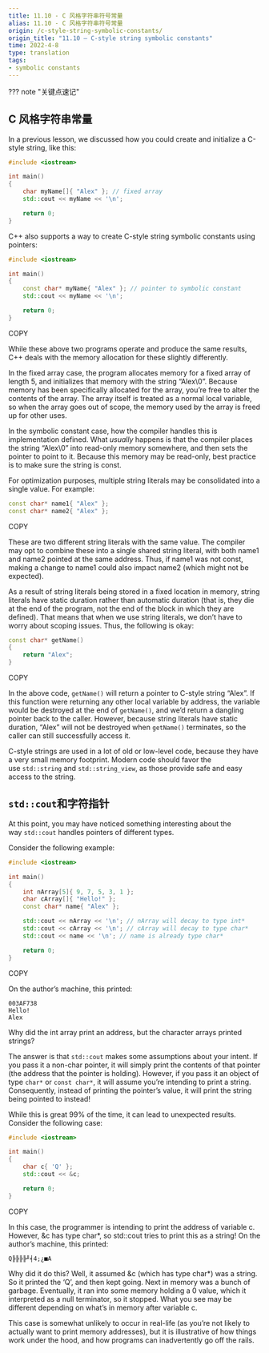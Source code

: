 ```yaml
---
title: 11.10 - C 风格字符串符号常量
alias: 11.10 - C 风格字符串符号常量
origin: /c-style-string-symbolic-constants/
origin_title: "11.10 — C-style string symbolic constants"
time: 2022-4-8
type: translation
tags:
- symbolic constants
---
```


??? note "关键点速记"
	

## C 风格字符串常量

In a previous lesson, we discussed how you could create and initialize a C-style string, like this:

```cpp
#include <iostream>

int main()
{
    char myName[]{ "Alex" }; // fixed array
    std::cout << myName << '\n';

    return 0;
}
```


C++ also supports a way to create C-style string symbolic constants using pointers:

```cpp
#include <iostream>

int main()
{
    const char* myName{ "Alex" }; // pointer to symbolic constant
    std::cout << myName << '\n';

    return 0;
}
```

COPY

While these above two programs operate and produce the same results, C++ deals with the memory allocation for these slightly differently.

In the fixed array case, the program allocates memory for a fixed array of length 5, and initializes that memory with the string “Alex\0”. Because memory has been specifically allocated for the array, you’re free to alter the contents of the array. The array itself is treated as a normal local variable, so when the array goes out of scope, the memory used by the array is freed up for other uses.

In the symbolic constant case, how the compiler handles this is implementation defined. What _usually_ happens is that the compiler places the string “Alex\0” into read-only memory somewhere, and then sets the pointer to point to it. Because this memory may be read-only, best practice is to make sure the string is const.

For optimization purposes, multiple string literals may be consolidated into a single value. For example:

```cpp
const char* name1{ "Alex" };
const char* name2{ "Alex" };
```

COPY

These are two different string literals with the same value. The compiler may opt to combine these into a single shared string literal, with both name1 and name2 pointed at the same address. Thus, if name1 was not const, making a change to name1 could also impact name2 (which might not be expected).

As a result of string literals being stored in a fixed location in memory, string literals have static duration rather than automatic duration (that is, they die at the end of the program, not the end of the block in which they are defined). That means that when we use string literals, we don’t have to worry about scoping issues. Thus, the following is okay:

```cpp
const char* getName()
{
    return "Alex";
}
```

COPY

In the above code, `getName()` will return a pointer to C-style string “Alex”. If this function were returning any other local variable by address, the variable would be destroyed at the end of `getName()`, and we’d return a dangling pointer back to the caller. However, because string literals have static duration, “Alex” will not be destroyed when `getName()` terminates, so the caller can still successfully access it.

C-style strings are used in a lot of old or low-level code, because they have a very small memory footprint. Modern code should favor the use `std::string` and `std::string_view`, as those provide safe and easy access to the string.

## `std::cout`和字符指针

At this point, you may have noticed something interesting about the way `std::cout` handles pointers of different types.

Consider the following example:

```cpp
#include <iostream>

int main()
{
    int nArray[5]{ 9, 7, 5, 3, 1 };
    char cArray[]{ "Hello!" };
    const char* name{ "Alex" };

    std::cout << nArray << '\n'; // nArray will decay to type int*
    std::cout << cArray << '\n'; // cArray will decay to type char*
    std::cout << name << '\n'; // name is already type char*

    return 0;
}
```

COPY

On the author’s machine, this printed:

```
003AF738
Hello!
Alex
```

Why did the int array print an address, but the character arrays printed strings?

The answer is that `std::cout` makes some assumptions about your intent. If you pass it a non-char pointer, it will simply print the contents of that pointer (the address that the pointer is holding). However, if you pass it an object of type `char*` or `const char*`, it will assume you’re intending to print a string. Consequently, instead of printing the pointer’s value, it will print the string being pointed to instead!

While this is great 99% of the time, it can lead to unexpected results. Consider the following case:

```cpp
#include <iostream>

int main()
{
    char c{ 'Q' };
    std::cout << &c;

    return 0;
}
```

COPY

In this case, the programmer is intending to print the address of variable c. However, &c has type char*, so std::cout tries to print this as a string! On the author’s machine, this printed:

```
Q╠╠╠╠╜╡4;¿■A
```

Why did it do this? Well, it assumed &c (which has type char*) was a string. So it printed the ‘Q’, and then kept going. Next in memory was a bunch of garbage. Eventually, it ran into some memory holding a 0 value, which it interpreted as a null terminator, so it stopped. What you see may be different depending on what’s in memory after variable c.

This case is somewhat unlikely to occur in real-life (as you’re not likely to actually want to print memory addresses), but it is illustrative of how things work under the hood, and how programs can inadvertently go off the rails.